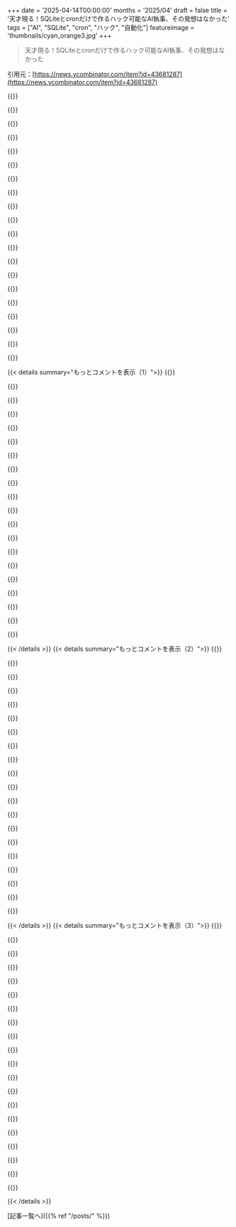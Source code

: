 +++
date = '2025-04-14T00:00:00'
months = '2025/04'
draft = false
title = '天才現る！SQLiteとcronだけで作るハック可能なAI執事、その発想はなかった'
tags = ["AI", "SQLite", "cron", "ハック", "自動化"]
featureimage = 'thumbnails/cyan_orange3.jpg'
+++

> 天才現る！SQLiteとcronだけで作るハック可能なAI執事、その発想はなかった

引用元：[https://news.ycombinator.com/item?id=43681287](https://news.ycombinator.com/item?id=43681287)

{{<matomeQuote body="これマジで便利すぎてヤバいんだけど、それともあの執事みたいな丁寧な言い回しが好きなのかな？<br>でも一番気になるのは、なんでこんなスゴイもんがAppleとかGoogleじゃなくて、このエンジニアのブログで紹介されてんの？こんなちょっとの機能すら、あいつらが出荷できないってマジ恥ずかしい。<br>もし、この独占状態を崩せるチャンスがあるとしたら、絶対にAI関連だよね。" userName="xp84" createdAt="2025-04-14T23:29:24" color="#ff5733">}}

{{<matomeQuote body="それには良い答えがあるんだよね。特定の家族のニーズに絞ることで、ソフトウェアの開発速度が1000倍くらい速くなるんだって。これは、パーソナルソフトウェアの利点だね。" userName="dcre" createdAt="2025-04-14T23:37:17" color="#ff5733">}}

{{<matomeQuote body="Appleの囲い込み戦略は、この意見に反論してると思うよ。アメリカには少なくとも2000万世帯が当てはまるんだ。<br>・家族全員がiPhoneを使ってる<br>・大人の家族はiCloud Mailを使ってるか、少なくともApple Mailで他のメールを読んでる<br>・家族はiCloudの連絡先とカレンダーを使ってる<br>・USPSのInformed Deliveryが使える（ほとんどの米国の住所で利用可能）<br>・郵便番号から天気がわかる<br>何が邪魔してるんだろうね？" userName="xp84" createdAt="2025-04-14T23:53:27" color="">}}

{{<matomeQuote body="全ての家族が同じ機能を便利だと思うわけじゃないから、開発する価値があるかどうか判断しなきゃいけないんだよね。それがマジ難しい。何が使われて、喜ばれるかのデータを集めるのが難しいから。" userName="lolinder" createdAt="2025-04-15T01:52:35" color="">}}

{{<matomeQuote body="＞何が使われて喜ばれるかのデータを集めるのが難しい<br>AppleとかGoogleにとっては、そんなに難しくないと思うけどね。" userName="benterix" createdAt="2025-04-15T13:22:32" color="">}}

{{<matomeQuote body="多分、誰もこれにお金を払いたくないんじゃない？運営コストを考えると。" userName="fmbb" createdAt="2025-04-15T11:07:49" color="">}}

{{<matomeQuote body="そんなに高くなさそうだけどね。このレベルの要約ができるLLMは、GPU接続のRAMが12GBくらいあれば動くし、プロンプトを実行してるときだけ必要だし。<br>一番安い小型LLM（GPT-4.1 Nano、Google Gemini 1.5 Flash 8B）は、1プロンプトあたり1/100セント以下だよ。だって、安く動かせるから。" userName="simonw" createdAt="2025-04-15T14:28:05" color="#45d325">}}

{{<matomeQuote body="マジそれな！あと、Appleは高いハードを売るのが大好きだし、自分たちのエコシステムに飛び込むためなら、数千ドル払わせるのも全然平気だし。<br>家族向けのオンプレミスAI製品を簡単に提供できるよね。家に置いてルーターに繋ぐだけで、家族全員のAI処理をして、セキュアなVPNでLANの外のデバイスにも接続できる。<br>もし、このハックみたいなのでSiriがクソじゃなくなったら、2000ドルでも買うわ。" userName="xp84" createdAt="2025-04-17T00:26:11" color="#ff33a1">}}

{{<matomeQuote body="AppleとかGoogleみたいな良いプロダクト開発って、まさにこんな感じじゃない？<br>まず一つの家族にとって便利なものを見つけて、それが他の家族にも役立つか試す。<br>もしそうなら、プラットフォームレベルにスケールしていくって流れだよね。" userName="baxtr" createdAt="2025-04-15T05:36:59" color="#ff33a1">}}

{{<matomeQuote body="それってvibe codingのおかげだよね。" userName="darepublic" createdAt="2025-04-15T04:27:45" color="">}}

{{<matomeQuote body="確かに。Hypercardみたいなのが個人プログラミングを大衆化させると思ってたけど、LLMコーディングが必要なのかもね。「XYZみたいな簡単なタスクをするアプリが欲しいな」→「ChatGPTに作ってもらえないか聞いてみよう」みたいな。" userName="CaptainFever" createdAt="2025-04-15T13:15:27" color="#ff33a1">}}

{{<matomeQuote body="これって「人月の神話」の最初の章に書いてあることじゃん。<br>＞たまに新聞記事で、改築したガレージにいる2人のプログラマが、大規模チームの最高の努力を凌駕する重要なプログラムを構築したという記事を読むことがある。そしてすべてのプログラマは、そのような話を信じる準備ができている。なぜなら、彼らはどんなプログラムでも、産業チームで報告されている1000行/年よりもはるかに速く構築できることを知っているからだ。<br>＞ではなぜ、すべての産業プログラミングチームが、献身的なガレージデュオに置き換えられていないのだろうか？何が生産されているのかを見る必要がある。<br>個人のデータが実験的なソフトウェアで扱われるデータベースに入るのは、この開発者にとっては問題ないかもしれないけど、GoogleとかAppleにとっては深刻なリスクだよね。" userName="killerstorm" createdAt="2025-04-15T12:35:42" color="">}}

{{<matomeQuote body="GoogleとAppleがイノベーションをやめたのは、既存の製品で儲けすぎてるから、新しいイノベーションを既存のビジネスに対するリスクとしか見てないからだよ。これは市場のリーダーにはよくあること。" userName="aktuel" createdAt="2025-04-15T05:46:47" color="#785bff">}}

{{<matomeQuote body="Home Assistantを見てみなよ。SiriとかGeminiアシスタントよりも優れてると思うよ。<br>HAチームは毎月、実際に役立つアップデートをリリースしてる。例えば、アシスタントが積極的に何かを尋ねる機能とか。<br>GoogleもAppleも、プロダクトチーム間の連携に大きな問題を抱えてて、外部の企業との協力はほぼ不可能だと思う。" userName="dzikimarian" createdAt="2025-04-15T06:07:24" color="#785bff">}}

{{<matomeQuote body="どうやってマネタイズするの？GoogleとかAppleがTelegramと連携する製品を作ると思う？オープンなエコシステムを持つものと連携する？<br>大企業がやってるのは、アヒルから卵をむしり取るのを早くしようとしてるだけ。" userName="navane" createdAt="2025-04-15T09:50:12" color="">}}

{{<matomeQuote body="他の人も指摘してるように、これがAI Agent問題の核心だと思う。ユーザーごとに達成したいワークフローが違うから、「製品」や「SaaS」には向かない。何千ものオーダーメイド実装が必要になる。<br>どうすればこのハードルを乗り越えられるかわからない。僕のメールエージェントは、他の人のメールエージェントとは違う。" userName="bronco21016" createdAt="2025-04-15T23:09:33" color="#785bff">}}

{{<matomeQuote body="この話は「Unmetered AI」のコンセプトを示唆してるんだよ。ローカルでホストして、セルフホストのLLMで簡単に実行できる。<br>Edisonは自分の著作でNikola Teslaのことをどれくらい言及したんだろう？" userName="hm-nah" createdAt="2025-04-15T14:40:16" color="">}}

{{<matomeQuote body="これを聞いて思ったんだけど、僕のユーティリティアシスタントプログラム(君のStevensみたいな)がメールボックスにアクセスできたらどうなるだろう？<br>天気を聞いたり、システム固有のコマンドを実行できるユーティリティプログラムを持ってるんだ。便利だし、cronで定期的に実行することもできる。<br>もし専用のメールボックスがあれば、そこに情報を送って、AIに解析させて、メールを返信したり、新しいメッセージを送ったりできる。そしたら、すごく便利になるよね。メールを解析して、内部ストレージに追加して、僕のメールボックスをめちゃくちゃにせずにメッセージを削除してくれる。" userName="dogline" createdAt="2025-04-14T14:48:55" color="#38d3d3">}}

{{<matomeQuote body="最近、メールってAIアシスタントとのやり取りに良いインターフェースだなって思ってるんだよね。特に時間がかかる「リサーチ」みたいなタスクには最適だと思う。メールは誰でも使えるし、非同期だし、オープンな標準規格だし、構造化されたメタデータも使えるし。" userName="mbil" createdAt="2025-04-14T14:55:10" color="#45d325">}}

{{<matomeQuote body="前の会社でAIアシスタントを提案した時も、同じようなこと言ってたな。新しいUIを作って、ユーザーに使い方を教えるよりも、既存のUI（例えばOutlook）とかのツールを使った方がずっと安上がりじゃん。" userName="bob1029" createdAt="2025-04-14T15:07:50" color="#ff5c5c">}}

{{< details summary="もっとコメントを表示（1）">}}
{{<matomeQuote body="メールが一分後に返ってくるのって、なんか早く感じるよね。チャットで同じくらいのスピードで入力されても、遅く感じる。" userName="IanCal" createdAt="2025-04-14T18:36:20" color="">}}

{{<matomeQuote body="似たようなの作ってるよ。さっきの俺のコメント見て。<br>https://threadwise.app" userName="sci_prog" createdAt="2025-04-15T02:25:57" color="">}}

{{<matomeQuote body="一歩先を行きたいなら、Googleが発表したAgent-to-Agentプロトコルを調べてみるといいよ。俺は今、自分のカスタムAIエージェントアシスタントを使って、生活のタスクを実行してるんだ。もしあなたのシステムみたいにもっと良いツールとかエージェントを組み込めたら最高だね。<br>メールを自分で管理するより、誰か他の人がもっとうまくやってくれるなら、そっちに任せたいって感じ。もしあなたがもっとうまくできて、しかも手頃な価格なら、ぜひ使いたい。未来に向かう宇宙船に乗ってるみたいで最高。" userName="orangebread" createdAt="2025-04-15T14:53:45" color="#38d3d3">}}

{{<matomeQuote body="メール、メーリングリスト、FTPサーバーを使って、適応型エージェントスウォームを構築したことがあるよ。もし、仕事でレイテンシーが最速である必要がなく、スレッドが途中で終わっても構わないなら、エンジニアの軍隊がいなくても構築できる、どんなカスタムソリューションよりも優れているよ。さらに良いのは、すべてのコンテキストを確認でき、エージェントと同じコマンドプレーンを使用して、何が間違っているのかを指示できること。" userName="noosphr" createdAt="2025-04-14T15:43:39" color="#45d325">}}

{{<matomeQuote body="これを使って会社を作ろうとして、ずっぽりハマったことがあるよ。完璧なUIなんだよね。<br>テキスト＋添付ファイルをシステムに入れて、テキスト＋添付ファイルが出てくる。" userName="dkdcwashere" createdAt="2025-04-14T15:13:15" color="#785bff">}}

{{<matomeQuote body="面白いよね。これって、俺が普段、いろんな専門家とやり取りする方法と本質的に同じなんだよね。<br>ファイナンシャルプランナー、税理士、弁護士とか。メールを送って、メールを受け取って、たまに状況報告のメールが届く。<br>もちろん、電話もするし、ランチも行くけど、基本はメールだよね。" userName="whartung" createdAt="2025-04-14T15:33:30" color="">}}

{{<matomeQuote body="＞会社をこれで建てようとしてるって？<br>それ、めっちゃ賛成。メールベースのAI同僚って、ほぼすべてのB2B市場に食い込むための正解じゃん。技術的なことはあんまり触りたくないんだよね。LLMプロバイダーとE365とかGmailのメールボックスを連携させるコードを書くのは退屈だし。スキーマなんて、細かく言えば10個のテーブルで済むし。<br>見込み客を開拓して顧客に変える方が、ずっと面白い問題だよ。この新しいLLMツールに合う、具体的なユースケースが知りたい。絶対あるはずだし、メールが一番手軽に多くのビジネスに適用できる方法だと思う。" userName="bob1029" createdAt="2025-04-14T19:20:44" color="#ff5c5c">}}

{{<matomeQuote body="＞見込み客を開拓して顧客に変える方が、ずっと面白い問題だよ。<br>ほんとそれ。そこが一番難しいところだし、一番価値が生まれるところだよね。" userName="ekanes" createdAt="2025-04-15T03:36:03" color="#38d3d3">}}

{{<matomeQuote body="俺も似たようなの作ってんだよね。さっきのOPへのコメント見てみて。<br>https://threadwise.app" userName="sci_prog" createdAt="2025-04-15T02:25:10" color="">}}

{{<matomeQuote body="メールってどうやって構造化されたメタデータをサポートするんだ？X headersのこと言ってる？" userName="criddell" createdAt="2025-04-14T15:03:06" color="">}}

{{<matomeQuote body="うちの会社がメールでデータ送るの強制してくるんだよね。メールテンプレートがあって、それに合わせなきゃいけなくて、それを解析してるみたい。ほんとに基本的な改行と「LineItem：content」みたいな形式だけど。本文にJSONでもいけるはず。メールプログラムってHTMLを削除したり変更したりするから、XMLはやめといた方がいいかも。" userName="sgc" createdAt="2025-04-14T18:06:05" color="#785bff">}}

{{<matomeQuote body="もしかしてXMLのこと考えてる？" userName="cess11" createdAt="2025-04-14T15:25:36" color="">}}

{{<matomeQuote body="メールって部署内のコミュニケーションにはいいよね。もしイントラネットで、送信側と受信側の両方をコントロールできるなら、MQTTとかntfyの方が柔軟性も高いし、複雑さも低いからオススメ。" userName="overfeed" createdAt="2025-04-14T17:01:37" color="">}}

{{<matomeQuote body="もし相手が人間だったら、それらは会話できないじゃん。もしカスタムクライアントをインストールしたり実装したりすることで何か機能が使えるようになるならわかるけど、「2人の話者の会話をサポートする」なんて、俺が生まれる前からコンピュータがやってることじゃん。車輪が合うなら、なんで作り直すの？" userName="throwanem" createdAt="2025-04-14T18:14:47" color="#38d3d3">}}

{{<matomeQuote body="もし相手が人間なら、両端をコントロールできないからメールでいいと思うよ。サービスとかアプリケーション同士の通信にはメールは最適じゃないね。" userName="overfeed" createdAt="2025-04-14T20:16:45" color="">}}

{{<matomeQuote body="記事のユースケースを考えてみて。これは家族の管理をサポートする、または「AI執事」アプリケーションなんだよ。だからLLMが載ってる方は俺が管理してるけど、もう片方は家族の誰でもありえるから、俺だけじゃないんだよね。だからみんなに俺の変なカスタムAIメッセージングアプリを使わせようとしない限り、みんなが使ってるところに合わせるしかないし、SMTPはSMSより安いじゃん。もしおもちゃを作るだけなら、好きなようにクライアントを実装できるけどね。React Nativeは難しくはないけど、めんどくさいことが多いし、このプロジェクトの楽しみはエージェントとの会話そのものなんだよね。それが一番早くできるようにしたいんだ。あと、もしこれが本当にうまくいくようなら、スマホの音声アシスタントと連携させたいし、そうなるとアプリが必要になるけど、プロトコルとアシスタントがすでにやり取りできるアプリから始めれば、実質無料でプロトタイプができる。" userName="throwanem" createdAt="2025-04-14T20:24:53" color="#45d325">}}

{{<matomeQuote body="AI執事って、内部的には1つのサービスなの？それとも複数のサービス？天気とか家族のイベントカレンダー管理コンポーネントが、メールで互いに通信したり、オーケストレーターと通信したりするのは良くないよね。雨が予想されるから、予定してた家族のイベントをリスケジュールするメールがAI執事から届くのは最高だけど、IMAPでサブコンポーネント同士を繋ぐのは違うと思う。" userName="overfeed" createdAt="2025-04-14T20:33:57" color="#ff5733">}}

{{<matomeQuote body="誰がサービス層でメールを使えって言ったの？そりゃ間違ってないけど、まるでバナナを渡されて、もっといいハンマーを選ぶべきだったって言われた気分だよ。少なくとも片方の端に人間がいる会話について話してるんだから、メールは理にかなってる。人間がいない会話なら、非同期の書き込み可能なキューみたいなものが欲しいなら、もっと良いストアとプロトコルがあるよ。「会話に参加してる人間の数」が最初に区別したことじゃなかったと思うけど、それに近いことを考えてたのかな。" userName="throwanem" createdAt="2025-04-14T20:38:15" color="#45d325">}}

{{<matomeQuote body="これ、Microsoft主催のAI CTFの攻撃ベクトルだったんだって。エージェント作って攻撃評価とか自動化してみたら、よくある対策があってもデータ盗み出せたんだよね。18個のチャレンジクリアできたし。詳しくは[https://msrc.microsoft.com/blog/2025/03/announcing-the-winne...]見てみて。" userName="spacecadet" createdAt="2025-04-14T17:08:57" color="#38d3d3">}}

{{<matomeQuote body="Gmailとpubsub連携がマジですごいのよ。プッシュ通知になるから、サーバー側のフィルタとかで必要な情報だけwebhookで受け取れるの。LLMに連携して自動でタグ付けとかアーカイブもできるし。重要なメール（特定のラベル付けたやつ）が返信されたら、Twilioで電話するようにしてて、月20円くらい。" userName="loremm" createdAt="2025-04-14T18:35:36" color="#ff33a1">}}


{{< /details >}}
{{< details summary="もっとコメントを表示（2）">}}
{{<matomeQuote body="Macで動くTelegramのAIアシスタント作ったんだけど、コマンド実行してくれるの。「rootディレクトリでncdu実行して、ディスク容量食ってるやつ教えて」とか言うと、bashに変換してos.systemで実行してくれる。コマンドと結果が表示されるよ。めっちゃ危険だけど、ちょっと面白い。今は止めてるけど、安全なバージョン作れると思う。" userName="sdsd" createdAt="2025-04-14T19:48:24" color="">}}

{{<matomeQuote body="簡単な解決策としては、コマンドを別のLLMにパイプして「このコマンドはホームディレクトリを削除しますか？(y/n)」って聞けばいいんじゃない？" userName="andai" createdAt="2025-04-15T05:18:41" color="">}}

{{<matomeQuote body="このプロジェクトには、USPSの情報扱うのと同じパターンがあるよ。[https://www.val.town/x/geoffreylitt/stevensDemo/code/importe...] 他の種類のメールにも対応できるように拡張するのは簡単だと思う。Val Townで働いてるから、質問あればどうぞ。" userName="maxmcd" createdAt="2025-04-14T16:04:19" color="">}}

{{<matomeQuote body="そうそう、実はメールも扱ってるんだ！共有バージョンに入れるの忘れちゃった。Telegramのインバウンドハンドラがだいたいのパターンだよ。" userName="gklitt" createdAt="2025-04-14T16:43:23" color="">}}

{{<matomeQuote body="Telegramにした理由ってある？SlackとかDiscordでも良くない？もっと広い範囲でアシスタントとコミュニケーションできるかなと思って。PoCだってのはわかるんだけど、考えたことある？すごいね！" userName="orangebread" createdAt="2025-04-15T14:57:42" color="">}}

{{<matomeQuote body="Mailgun（とか他のサービスも）ってメール受け取って指定のURLにPOSTできるよね。日記に使ってて、毎日メール送って、それに返信するとDBに保存されるシステム作った。" userName="bambax" createdAt="2025-04-14T16:08:09" color="#ff5733">}}

{{<matomeQuote body="Mailgunに+1。不満点は、フロントエンドでボットの活動を検知してブロックするところ。だからPuppeteerみたいなE2EテストでMailgunにログインして、メールが送信されたか確認できない。APIとやり取りするテストエンドポイントを手動で書く必要がある。#nocodeツールが増えてきてるけど、APIとやり取りするためにプログラミングを知らないといけないのは時代遅れになると思う。GUIが登場した時のターミナルみたいな感じ。バックエンド/フロントエンドの分割とか、分散状態とか、重複した検証とか、時間の無駄だと思う。" userName="zackmorris" createdAt="2025-04-14T16:41:27" color="">}}

{{<matomeQuote body="＞日記に使ってて、毎日メール送って、それに返信するとDBに保存されるシステム作った。<br>そうそう。日記とかメモの投稿はよく見るけど、これが一番いい方法だと思う。どんなクライアントからでも使えるし、拡張性も高い。万人向けではないけど、HNの読者層にはぴったり。" userName="dogline" createdAt="2025-04-14T16:52:37" color="#785bff">}}

{{<matomeQuote body="CloudMailin[0]もメールの解析とかにめっちゃ使えるよ！Webhookに転送したり、送信もできるし。安定感も抜群で、ダッシュボードも見やすいし、毎月10,000通まで無料なんだって。マジおすすめ！<br>[0] https://www.cloudmailin.com" userName="kevinsync" createdAt="2025-04-14T16:56:48" color="#38d3d3">}}

{{<matomeQuote body="メールボックスから読み書きするPythonコード書いてみたんだけど、読み込みはバッチリだったのに、送信したメールがどっか行っちゃった…スパムフィルターかな？サーバーを自分でコントロールできないと、こういうことあるんだよね。Mailgunなら改善されるかも。試してないけど。<br>他にも色々あるよ。モバイルアプリは書きたくないけど、メッセージの送受信がしたいんだ。<br>・Telegram(OPのシステム)とbots<br>・MQTTとサーバー<br>・Notify (ntfy.sh)<br>・Email(定番)<br>　・Mailgun<br>　・CloudMailin<br>あと、simonwさんの言う通り、LLMのAPIコールは今は安いよね。特にこれくらいのトークン数なら。<br>HNのmarkdownだとリンクがうまく表示されないけど、頑張って入れたからそのままにしとく。" userName="dogline" createdAt="2025-04-14T20:59:45" color="">}}

{{<matomeQuote body="https://unfetch.com 試してみて。(作ったの俺)。インバウンドもアウトバウンドのメールも扱えるよ。" userName="cosbgn" createdAt="2025-04-14T19:44:23" color="#785bff">}}

{{<matomeQuote body="似たようなの作ってる！まだ準備中だけど、数週間以内には公開できるかな。無料でサインアップしてくれたら、プレミアムティアに手動でアップグレードするよ（まだ買えないけど）。フィードバックくれたら嬉しいな！ https://threadwise.app" userName="sci_prog" createdAt="2025-04-15T02:22:41" color="">}}

{{<matomeQuote body="昔、会社のCMSはメールをフロントエンドにするのが一番良いんじゃないかって提案したことがあるんだ。<br>・添付ファイルは全部取り除いて、送信者/受信者/件名に基づいて階層構造でサーバーに保存する。<br>・ディスカッションは全部同じ基準でアーカイブして、Wikiみたいにレビュー、編集できるようにする。" userName="WillAdams" createdAt="2025-04-14T15:42:43" color="#ff5c5c">}}

{{<matomeQuote body="編集が心配だなー。CMSってコンテンツの編集（タイポ修正とか）が簡単にできないと。メールで既存の投稿を編集するのって結構面倒じゃない？" userName="simonw" createdAt="2025-04-14T16:10:02" color="">}}

{{<matomeQuote body="メールでコンテンツを受け取って、タグ付けされた構造で保存して、Wikiみたいに編集するってことだよ。" userName="WillAdams" createdAt="2025-04-14T17:33:23" color="">}}

{{<matomeQuote body="n8nとメールを使ってAI Agentを作ってみたんだけど、マジでうまくいくんだよね。誰もやってるの見たことなかったから驚いた。<br>お気に入りの使い方は、レシートを送ると、ざっくり解析して、明細と金額をスプレッドシートに書き出して、paperless-ngxにアップロードしてくれること。" userName="nullwarp" createdAt="2025-04-14T23:03:22" color="#45d325">}}

{{<matomeQuote body="便利そうだけど、それってAI Agentが必要なの？" userName="qudat" createdAt="2025-04-15T02:24:02" color="">}}

{{<matomeQuote body="こういう実用的なAIハックが見たかったんだよ！特定のツールが存在する理由を忘れかけてる気がする。シンプルにするために！ベクターDBとか複雑なアーキテクチャとかじゃなくて、既存のデータソースとの実用的な連携が良いよね。" userName="groseje" createdAt="2025-04-14T14:57:27" color="#45d325">}}

{{<matomeQuote body="なんか、LLMのパーソナルアシスタントって言葉数多いのがマジでウザいんだよね。金持ちになって暇になったら可愛い会話とか楽しむかもだけど、今はJ.A.R.V.I.S.じゃなくてLCARSが欲しいんだよ。マジでそう思うの俺だけ？" userName="squireboy" createdAt="2025-04-14T19:00:52" color="#38d3d3">}}

{{<matomeQuote body="バトラーのギミックは最初は面白かったけど、SiriとかGoogleとかAlexaがムダにダラダラ喋るのが本当にムカつくんだよね！タイマーの確認？「キッチンのディスプレイでは、キャセロールタイマーが23分16秒です」じゃねーよ！「23分」とか「キャセロール – 23分、洗濯 – 10分」で済むだろ！" userName="xp84" createdAt="2025-04-14T23:48:50" color="#ff5733">}}


{{< /details >}}
{{< details summary="もっとコメントを表示（3）">}}
{{<matomeQuote body="eigenprompt試したことある？" userName="golergka" createdAt="2025-04-15T01:32:59" color="">}}

{{<matomeQuote body="マジでTARSが欲しい。" userName="kswzzl" createdAt="2025-04-14T19:44:03" color="">}}

{{<matomeQuote body="LLMなしでもカレンダーとかTodoリストのUIを直接読み書きすれば99%の機能は実現できると思うんだよね。LLMの価値ってバトラーの音声くらい？単にノートブックを読んでるだけじゃない？例えば、コーヒーの好みをバトラーに覚えてもらうけど、それが実際に使われることはないみたいな？" userName="singron" createdAt="2025-04-15T03:13:12" color="">}}

{{<matomeQuote body="俺も私と同じくらい簡潔なボットが欲しい。" userName="rossant" createdAt="2025-04-14T20:05:48" color="">}}

{{<matomeQuote body="ChatGPTの設定でこうしてるよ<br>＞直接的かつ簡潔に。正式なテキストが必要な場合を除きます。絵文字は使用しないでください。頼まれた場合を除き。感情のある人間を真似しないでください。例えば”ごめんなさい”,”ありがとう”,”嬉しいです”など" userName="ivm" createdAt="2025-04-15T00:47:42" color="#785bff">}}

{{<matomeQuote body="似たようなオープンソースのプロジェクトを考えてるんだけど、いくつか条件があって。<br>1．バックエンドは、ユーザーがアクセスできるどんなLLM（有料サービスのAPIとか、ローカルでホストされてるものとか）でも設定できるようにしたい。<br>2．タッチスクリーンに接続して、Alexaみたいなデバイスとして使えるようにしたい。<br>3．カレンダーとか天気とか、いろんなものを統合できるようにしたい。" userName="jredwards" createdAt="2025-04-14T21:42:53" color="#45d325">}}

{{<matomeQuote body="まさにそれを作ったよ！<br>https://v3rtical.tech/public/sshot.png<br>ローカルで動いてるけど、いろんなLLMのAPIキーを使ってる。今はGroqでホストされてるQwQ-32Bがマジで速くて賢い。いろんなツールがいろんなLLMを使ってる。仕事で必要な3種類のドキュメント（業務報告書、請求書、規制タイムシート）を生成できる。天気予報の統合とか、請求書を解析してモバイルバンキングで簡単に支払いができるQRコードを生成するとか、カレンダーと連携するとか。" userName="z3ratul163071" createdAt="2025-04-15T07:07:42" color="#ff33a1">}}

{{<matomeQuote body="SillyTavernってのを見てみるといいかもね。複数のバックエンドに対応してて、音声入力もできるし、プラグインシステムもあるんだって。" userName="panki27" createdAt="2025-04-14T22:09:32" color="#45d325">}}

{{<matomeQuote body="Open WebUIもおすすめだよ。ChatGPT/Claudeみたいなインターフェースで、いろんな機能がついててすごくいい感じのソフトらしい。<br>https://docs.openwebui.com/" userName="accrual" createdAt="2025-04-14T23:58:23" color="#45d325">}}

{{<matomeQuote body="名前はよく聞くんだけど、チェックしたことはないんだよねー。名前からして時間の無駄かなって思っちゃう。もしかしたらすごいプロジェクトなのかもしれないけど、名前が損してるのかも？" userName="dostick" createdAt="2025-04-14T22:24:43" color="">}}

{{<matomeQuote body="ハッカーニュース見て、Apple製品使って、Daft Punk聴いて、Stevenの記事読んで、Val TownでAI執事ホストして、SillyTavernの名前が気になるの？みんなllamaとかRaspberry Pi使ってるのに笑" userName="frainfreeze" createdAt="2025-04-14T23:22:52" color="">}}

{{<matomeQuote body="SillyTavernは元々ロールプレイングモデルとして始まったんだよ。「酒場で誰かと出会う」みたいな感じでチャットするの。みんながいろんな人格を提供してて、アバターもあって、気分で変わるのもあるみたい。" userName="theshrike79" createdAt="2025-04-16T09:29:32" color="#785bff">}}

{{<matomeQuote body="複数のバックエンドを持つのは良いアプローチかもね。いろんなLLMをタスクに合わせて使い分けるみたいな。WilmerAIってのがSillyTavernとうまく連携して、LLMに適切にinputを渡してくれるらしい。" userName="fallinditch" createdAt="2025-04-14T23:22:55" color="#45d325">}}

{{<matomeQuote body="OSSフレームワークが欲しいなー。自分でスクリプトとかモジュールを追加できて、自分とか家族のためのアシスタントに特化したやつ。ストレージとか、チャットとかメールとの連携とか、カレンダーとかNotionとの同期とか、通知とか、そういう共通の機能がOSSフレームワークに入ってたらマジで強力だと思うんだよね。誰か作ってくれたらお金出す。" userName="Arcuru" createdAt="2025-04-14T22:45:12" color="">}}

{{<matomeQuote body="MCPみたいなものだけど、もう少しスコープを絞った感じかな？" userName="theshrike79" createdAt="2025-04-16T09:30:16" color="">}}

{{<matomeQuote body="最近、20kトークン（または2.5で50k）の「コンテキストトークンのスイートスポット」を回避する方法を試してるんだ。LLMがデータベースを使って情報を保存して、コンテキストが大きくなったら要約して新しいインスタンスに渡すんだ。思考モデルだと効果的で、データベースはRAGとして機能する。例えば、10kの部品/材料の在庫管理/BOM最適化エージェントを作ったりしてる。" userName="Workaccount2" createdAt="2025-04-14T15:24:13" color="#45d325">}}

{{<matomeQuote body="キャッシングの改善にめっちゃ投資する会社が出てくるのをワクワクしながら待ってるんだよねー(多分Anthropicだといいな)。特に長期的な低コストキャッシュとか、差分圧縮とかに期待！キャッシュされた入力コンテキストから必要な部分だけ使う方法とかないのかな？" userName="jasonjmcghee" createdAt="2025-04-14T16:08:18" color="#38d3d3">}}

{{<matomeQuote body="それってキャッシュがモデル固有になっちゃうのが問題じゃない？キャッシュされたアイテムって、完全に同じ重みと推論エンジンじゃないとダメってことだよね？それってめっちゃイテレーションされてるじゃん。" userName="manmal" createdAt="2025-04-14T19:55:14" color="">}}

{{<matomeQuote body="プロンプトキャッシュって今は数分しか持たないんだよねー。GeminiとかAnthropicでその機能使うと最初に料金がかかるのは、計算結果をメモリに保持してるからだと思う。そのキャッシュを使うプロンプトには割引が適用される。" userName="simonw" createdAt="2025-04-14T19:56:45" color="">}}

{{<matomeQuote body="似たようなこと、Jeevesってやつを作ってみたよ。地味だけど、すぐできた。Claude Desktop、Projects、NotionとTodoist用のMCPを使ってて、次はメールとWhatsAppも試したい。コンサルとかスタートアップの生産性向上用。<br>Notionにクライアントとかプロジェクトとかのデータベースがあって、Jeeves用のもある。Jeevesが自分のデータベースをどう使うかは任せてるけど、指示はする。例えば、過去の会議メモを新しい構造に移行したりとか。<br>データベースはベストプラクティスを設定済み。議事録とかクライアントのワンページ資料とか、情報の繋げ方とか、ToDoの管理方法とか。転記したものをチャットに放り込んで、Alfredでよく使う会議用のテキスト展開プロンプトを実行すればOK。議事録作ったり、ToDo作ったり、確認したりして、NotionとTodoistにMCP経由で保存する。<br>あと、自己文書化もできる。TodoistのMCPにバグがあったから、Jeevesに色々なユースケースを試させて、強みと弱みを文書化させて、Jeevesデータベースに保存して、コンテキストとして使えるようにした。<br>クロンの機能がないのは残念だけど、一日に一回Claudeにプロンプト送るくらいなら簡単。" userName="mikethemerry" createdAt="2025-04-15T21:28:00" color="#ff33a1">}}


{{< /details >}}


[記事一覧へ]({{% ref "/posts/" %}})
